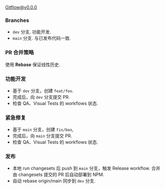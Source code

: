 Gitflow@v0.0.0

### Branches

- `dev` 分支. 功能开发.
- `main` 分支. 与已发布代码一致.

### PR 合并策略

使用 **Rebase** 保证线性历史.

### 功能开发
- 基于 `dev` 分支，创建 `feat/foo`.
- 完成后，向 `dev` 分支提交 PR.
- 检查 QA、Visual Tests 的 workflows 状态.

### 紧急修复
- 基于 `main` 分支，创建 `fix/boo`,
- 完成后，向 `main` 分支提交 PR.
- 检查 QA、Visual Tests 的 workflows 状态.

### 发布
- 本地 run changesets 后 push 到 `main` 分支，触发 Release workflow. 合并由 changesets 提交的 PR 后自动部署到 NPM.
- 自动 rebase origin/main 同步到 `dev` 分支.